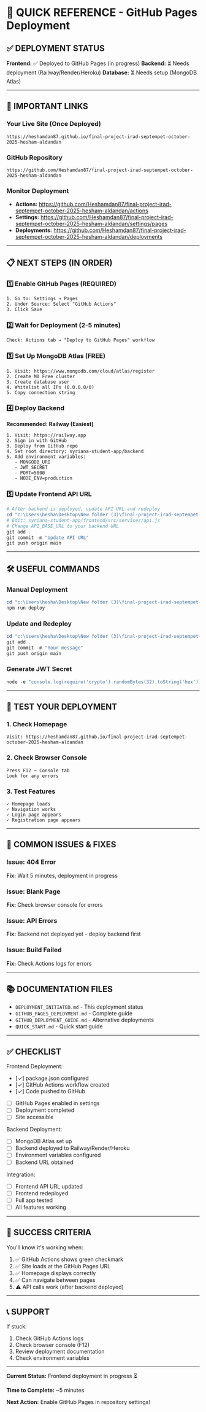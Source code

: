 # 🚀 QUICK REFERENCE - GitHub Pages Deployment

## ✅ DEPLOYMENT STATUS

**Frontend:** ✅ Deployed to GitHub Pages (in progress)
**Backend:** ⏳ Needs deployment (Railway/Render/Heroku)
**Database:** ⏳ Needs setup (MongoDB Atlas)

---

## 🔗 IMPORTANT LINKS

### Your Live Site (Once Deployed)
```
https://heshamdan87.github.io/final-project-irad-septempet-october-2025-hesham-aldandan
```

### GitHub Repository
```
https://github.com/Heshamdan87/final-project-irad-septempet-october-2025-hesham-aldandan
```

### Monitor Deployment
- **Actions:** https://github.com/Heshamdan87/final-project-irad-septempet-october-2025-hesham-aldandan/actions
- **Settings:** https://github.com/Heshamdan87/final-project-irad-septempet-october-2025-hesham-aldandan/settings/pages
- **Deployments:** https://github.com/Heshamdan87/final-project-irad-septempet-october-2025-hesham-aldandan/deployments

---

## 📋 NEXT STEPS (IN ORDER)

### 1️⃣ Enable GitHub Pages (REQUIRED)
```
1. Go to: Settings → Pages
2. Under Source: Select "GitHub Actions"
3. Click Save
```

### 2️⃣ Wait for Deployment (2-5 minutes)
```
Check: Actions tab → "Deploy to GitHub Pages" workflow
```

### 3️⃣ Set Up MongoDB Atlas (FREE)
```
1. Visit: https://www.mongodb.com/cloud/atlas/register
2. Create M0 Free cluster
3. Create database user
4. Whitelist all IPs (0.0.0.0/0)
5. Copy connection string
```

### 4️⃣ Deploy Backend
**Recommended: Railway (Easiest)**
```
1. Visit: https://railway.app
2. Sign in with GitHub
3. Deploy from GitHub repo
4. Set root directory: syriana-student-app/backend
5. Add environment variables:
   - MONGODB_URI
   - JWT_SECRET
   - PORT=5000
   - NODE_ENV=production
```

### 5️⃣ Update Frontend API URL
```powershell
# After backend is deployed, update API URL and redeploy
cd "c:\Users\hesha\Desktop\New folder (3)\final-project-irad-septempet-october-2025-hesham-aldandan"
# Edit: syriana-student-app/frontend/src/services/api.js
# Change API_BASE_URL to your backend URL
git add .
git commit -m "Update API URL"
git push origin main
```

---

## 🛠️ USEFUL COMMANDS

### Manual Deployment
```powershell
cd "c:\Users\hesha\Desktop\New folder (3)\final-project-irad-septempet-october-2025-hesham-aldandan\syriana-student-app\frontend"
npm run deploy
```

### Update and Redeploy
```powershell
cd "c:\Users\hesha\Desktop\New folder (3)\final-project-irad-septempet-october-2025-hesham-aldandan"
git add .
git commit -m "Your message"
git push origin main
```

### Generate JWT Secret
```powershell
node -e "console.log(require('crypto').randomBytes(32).toString('hex'))"
```

---

## 📱 TEST YOUR DEPLOYMENT

### 1. Check Homepage
```
Visit: https://heshamdan87.github.io/final-project-irad-septempet-october-2025-hesham-aldandan
```

### 2. Check Browser Console
```
Press F12 → Console tab
Look for any errors
```

### 3. Test Features
```
✓ Homepage loads
✓ Navigation works
✓ Login page appears
✓ Registration page appears
```

---

## 🐛 COMMON ISSUES & FIXES

### Issue: 404 Error
**Fix:** Wait 5 minutes, deployment in progress

### Issue: Blank Page
**Fix:** Check browser console for errors

### Issue: API Errors
**Fix:** Backend not deployed yet - deploy backend first

### Issue: Build Failed
**Fix:** Check Actions logs for errors

---

## 📚 DOCUMENTATION FILES

- `DEPLOYMENT_INITIATED.md` - This deployment status
- `GITHUB_PAGES_DEPLOYMENT.md` - Complete guide
- `GITHUB_DEPLOYMENT_GUIDE.md` - Alternative deployments
- `QUICK_START.md` - Quick start guide

---

## ✅ CHECKLIST

Frontend Deployment:
- [✓] package.json configured
- [✓] GitHub Actions workflow created
- [✓] Code pushed to GitHub
- [ ] GitHub Pages enabled in settings
- [ ] Deployment completed
- [ ] Site accessible

Backend Deployment:
- [ ] MongoDB Atlas set up
- [ ] Backend deployed to Railway/Render/Heroku
- [ ] Environment variables configured
- [ ] Backend URL obtained

Integration:
- [ ] Frontend API URL updated
- [ ] Frontend redeployed
- [ ] Full app tested
- [ ] All features working

---

## 🎯 SUCCESS CRITERIA

You'll know it's working when:
1. ✅ GitHub Actions shows green checkmark
2. ✅ Site loads at the GitHub Pages URL
3. ✅ Homepage displays correctly
4. ✅ Can navigate between pages
5. ⚠️ API calls work (after backend deployed)

---

## 📞 SUPPORT

If stuck:
1. Check GitHub Actions logs
2. Check browser console (F12)
3. Review deployment documentation
4. Check environment variables

---

**Current Status:** Frontend deployment in progress ⏳

**Time to Complete:** ~5 minutes

**Next Action:** Enable GitHub Pages in repository settings!
